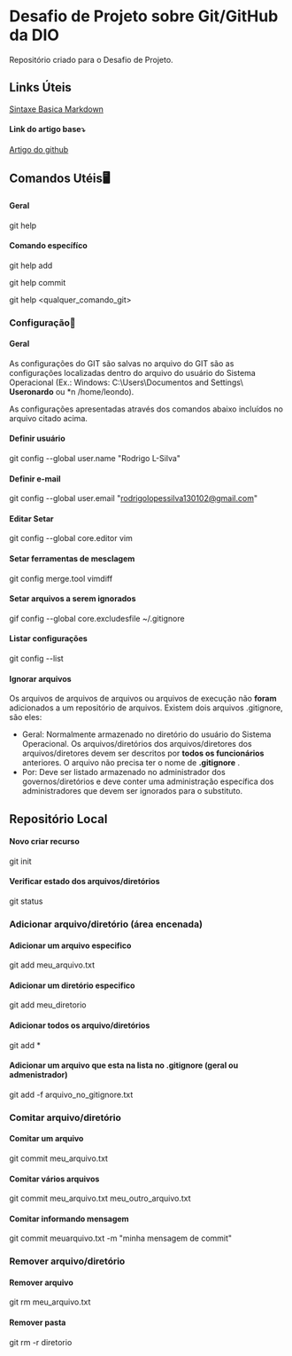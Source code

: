 # Desafio de Projeto sobre Git/GitHub da DIO
Repositório criado para o Desafio de Projeto.

## Links Úteis
[Sintaxe Basica Markdown](https://www.markdownguide.org/basic-syntax/)

#### Link do artigo base:arrow_heading_down:

[Artigo do github](https://gist.github.com/leocomelli/2545add34e4fec21ec16#setar-editor)

## Comandos Utéis:desktop_computer:

####  Geral

git help

#### Comando específíco

git help add

git help commit

git help <qualquer_comando_git>

### Configuração:key:

#### Geral

As configurações do GIT são salvas no arquivo do GIT são as configurações localizadas dentro do arquivo do usuário do Sistema Operacional (Ex.: Windows: C:\Users\Documentos and Settings\ **Useronardo** ou *n /home/leondo).

As configurações apresentadas através dos comandos abaixo incluídos no arquivo citado acima.

#### Definir usuário

git config --global user.name "Rodrigo L-Silva"

#### Definir e-mail

git config --global user.email "rodrigolopessilva130102@gmail.com"

#### Editar Setar

git config --global core.editor vim

#### Setar ferramentas de mesclagem

git config merge.tool vimdiff

#### Setar arquivos a serem ignorados

gif config --global core.excludesfile ~/.gitignore

#### Listar configurações

git config --list

#### Ignorar arquivos

Os arquivos de arquivos de arquivos ou arquivos de execução não **foram** adicionados a um repositório de arquivos. Existem dois arquivos .gitignore, são eles:

- Geral: Normalmente armazenado no diretório do usuário do Sistema Operacional. Os arquivos/diretórios dos arquivos/diretores dos arquivos/diretores devem ser descritos por **todos os funcionários** anteriores. O arquivo não precisa ter o nome de **.gitignore** .
- Por: Deve ser listado armazenado no administrador dos governos/diretórios e deve conter uma administração específica dos administradores que devem ser ignorados para o substituto.

## Repositório Local

#### Novo criar recurso

git init

#### Verificar estado dos arquivos/diretórios

git status

### Adicionar arquivo/diretório (área encenada)

#### Adicionar um arquivo especifico

git add meu_arquivo.txt

#### Adicionar um diretório especifico

git add meu_diretorio

#### Adicionar todos os arquivo/diretórios

git add *

#### Adicionar um arquivo que esta na lista no .gitignore (geral ou admenistrador)

git add -f arquivo_no_gitignore.txt

### Comitar arquivo/diretório

#### Comitar um arquivo

git commit meu_arquivo.txt

#### Comitar vários arquivos

git commit meu_arquivo.txt  meu_outro_arquivo.txt

#### Comitar informando mensagem

git commit meuarquivo.txt -m "minha mensagem de commit"

### Remover arquivo/diretório

#### Remover arquivo

git rm meu_arquivo.txt

#### Remover pasta

git rm -r diretorio







